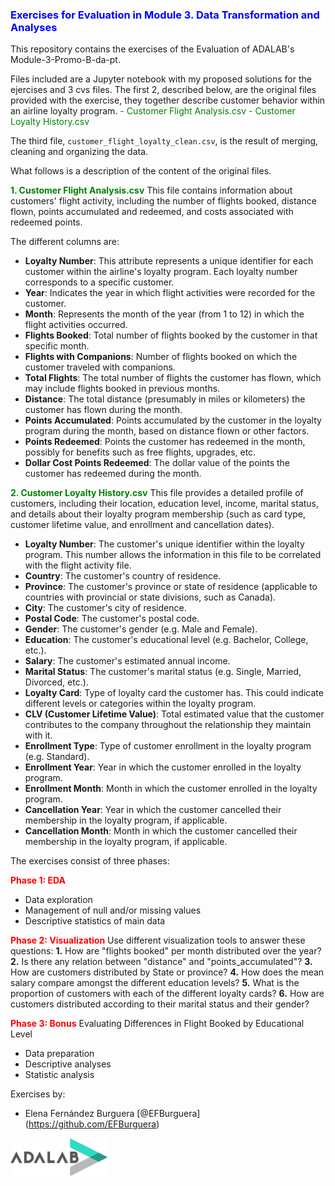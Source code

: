 ### <span style="color:blue">Exercises for Evaluation in Module 3. Data Transformation and Analyses 

This repository contains the exercises of the Evaluation of ADALAB's Module-3-Promo-B-da-pt.


Files included are a Jupyter notebook with my proposed solutions for the ejercises and 3 cvs files. The first 2, described below, are the original files provided with the exercise, they together describe customer behavior within an airline loyalty program. 
<span style="color:green">
    - Customer Flight Analysis.csv
    - Customer Loyalty History.csv

The third file, ```customer_flight_loyalty_clean.csv```, is the result of merging, cleaning and organizing the data.

What follows is a description of the content of the original files.

**<span style="color:green">1. Customer Flight Analysis.csv**
This file contains information about customers' flight activity, including the number of flights booked, distance flown, points accumulated and redeemed, and costs associated with redeemed points.

The different columns are:
- **Loyalty Number**: This attribute represents a unique identifier for each customer within the airline's loyalty program. Each loyalty number corresponds to a specific customer. 
- **Year**: Indicates the year in which flight activities were recorded for the customer.
- **Month**: Represents the month of the year (from 1 to 12) in which the flight activities occurred. 
- **Flights Booked**: Total number of flights booked by the customer in that specific month.
- **Flights with Companions**: Number of flights booked on which the customer traveled with companions.
- **Total Flights**: The total number of flights the customer has flown, which may include flights booked in previous months.
- **Distance**: The total distance (presumably in miles or kilometers) the customer has flown during the month.
- **Points Accumulated**: Points accumulated by the customer in the loyalty program during the month, based on distance flown or other factors.
- **Points Redeemed**: Points the customer has redeemed in the month, possibly for benefits such as free flights, upgrades, etc.
- **Dollar Cost Points Redeemed**: The dollar value of the points the customer has redeemed during the month.

**<span style="color:green">2. Customer Loyalty History.csv**
This file provides a detailed profile of customers, including their location, education level, income, marital status, and details about their loyalty program membership (such as card type, customer lifetime value, and enrollment and cancellation dates).

- **Loyalty Number**: The customer's unique identifier within the loyalty program. This number allows the information in this file to be correlated with the flight activity file.
- **Country**: The customer's country of residence.
- **Province**: The customer's province or state of residence (applicable to countries with provincial or state divisions, such as Canada).
- **City**: The customer's city of residence.
- **Postal Code**: The customer's postal code.
- **Gender**: The customer's gender (e.g. Male and Female).
- **Education**: The customer's educational level (e.g. Bachelor, College, etc.).
- **Salary**: The customer's estimated annual income.
- **Marital Status**: The customer's marital status (e.g. Single, Married, Divorced, etc.).
- **Loyalty Card**: Type of loyalty card the customer has. This could indicate different levels or categories within the loyalty program.
- **CLV (Customer Lifetime Value)**: Total estimated value that the customer contributes to the company throughout the relationship they maintain with it.
- **Enrollment Type**: Type of customer enrollment in the loyalty program (e.g. Standard). 
- **Enrollment Year**: Year in which the customer enrolled in the loyalty program.
- **Enrollment Month**: Month in which the customer enrolled in the loyalty program.
- **Cancellation Year**: Year in which the customer cancelled their membership in the loyalty program, if applicable. 
- **Cancellation Month**: Month in which the customer cancelled their membership in the loyalty program, if applicable.


The exercises consist of three phases:

**<span style="color:red">Phase 1: EDA**
- Data exploration
- Management of null and/or missing values
- Descriptive statistics of main data

**<span style="color:red">Phase 2: Visualization**
Use different visualization tools to answer these questions:
**1.** How are "flights booked" per month distributed over the year?
**2.** Is there any relation between "distance" and "points_accumulated"?
**3.** How are customers distributed by State or province?
**4.** How does the mean salary compare amongst the different education levels? 
**5.** What is the proportion of customers with each of the different loyalty cards?
**6.** How are customers distributed according to their marital status and their gender?

**<span style="color:red">Phase 3: Bonus**
Evaluating Differences in Flight Booked by Educational Level
- Data preparation
- Descriptive analyses
- Statistic analysis




Exercises by:
- Elena Fernández Burguera
[@EFBurguera] (https://github.com/EFBurguera)

![logo adalab](adalab-logo.png)